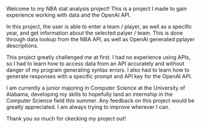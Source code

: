 Welcome to my NBA stat analysis project! This is a project I made to gain experience working with data and the OpenAI API.

In this project, the user is able to enter a team / player, as well as a specific year, and get information about the selected
palyer / team. This is done through data lookup from the NBA API, as well as OpenAI generated pplayer descriptions.

This project greatly challenged me at first. I had no experience using APIs, so I had to learn how to access data from an API
accurately and without danger of my program generating syntax errors. I also had to learn how to generate responses with a specific
prompt and API key for the OpenAI API.

I am currently a junior majoring in Computer Science at the University of Alabama, developing my skills to hopefully land an
internship in the Computer Science field this summer. Any feedback on this project would be greatly appreciated. I am always
trying to improve wherever I can.

Thank you so much for ckecking my project out!
